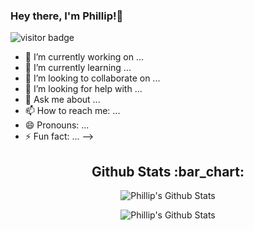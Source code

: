 ### Hey there, I'm Phillip!👋 
<img src="https://visitor-badge.glitch.me/badge?page_id=phillip-che" alt="visitor badge"/>


- 🔭 I’m currently working on ...
- 🌱 I’m currently learning ...
- 👯 I’m looking to collaborate on ...
- 🤔 I’m looking for help with ...
- 💬 Ask me about ...
- 📫 How to reach me: ...
- 😄 Pronouns: ...
- ⚡ Fun fact: ...
-->

<h2 align="center">Github Stats :bar_chart:</h2>

<p align="center"><img align="center" src="https://github-readme-stats.vercel.app/api/top-langs/?username=phillip-che&theme=radical&hide=glsl,python" alt="Phillip's Github Stats" /></p>

<p align="center"><img align="center" src="https://github-readme-stats.vercel.app/api?username=phillip-che&&show_icons=true&theme=radical&line_height=27&v=5" alt="Phillip's Github Stats" /></p>


